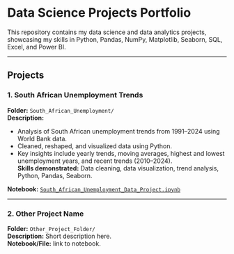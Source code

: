 # Data Science Projects Portfolio

This repository contains my data science and data analytics projects, showcasing my skills in Python, Pandas, NumPy, Matplotlib, Seaborn, SQL, Excel, and Power BI.

---

## Projects

### 1. South African Unemployment Trends
**Folder:** `South_African_Unemployment/`  
**Description:**  
- Analysis of South African unemployment trends from 1991–2024 using World Bank data.  
- Cleaned, reshaped, and visualized data using Python.  
- Key insights include yearly trends, moving averages, highest and lowest unemployment years, and recent trends (2010–2024).  
**Skills demonstrated:** Data cleaning, data visualization, trend analysis, Python, Pandas, Seaborn.  

**Notebook:** [`South_African_Unemployment_Data_Project.ipynb`](South_African_Unemployment/South_African_Unemployment_Data_Project.ipynb)

---

### 2. Other Project Name
**Folder:** `Other_Project_Folder/`  
**Description:** Short description here.  
**Notebook/File:** link to notebook.
